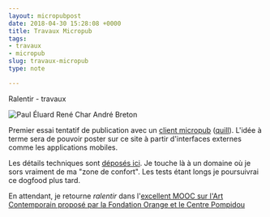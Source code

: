 ```yaml
---
layout: micropubpost
date: 2018-04-30 15:28:08 +0000
title: Travaux Micropub
tags:
- travaux
- micropub
slug: travaux-micropub
type: note

---
```

Ralentir - travaux

![Paul Éluard René Char André Breton](/uploads/2018/05/01/2018-120-ralentir-travaux.jpg "Ralentir - travaux")

Premier essai tentatif de publication avec un [client micropub](https://indieweb.org/Micropub/Clients) ([quill](https://quill.p3k.io/ "quill")). L'idée à terme sera de pouvoir poster sur ce site à partir d'interfaces externes comme les applications mobiles.

Les détails techniques sont [déposés ici](http://ducamp.me/Xtof/GoHugo#2018-120 "wiki-personnel"). Je touche là à un domaine où je sors vraiment de ma "zone de confort". Les tests étant longs je poursuivrai ce dogfood plus tard. 

En attendant, je retourne _ralentir_ dans l'[excellent MOOC sur l'Art Contemporain proposé par la Fondation Orange et le Centre Pompidou](https://culture.solerni.com/mooc/index.php?courseid=181 "Solerni")
